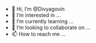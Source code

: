 - 👋 Hi, I’m @Divyagovin
- 👀 I’m interested in ...
- 🌱 I’m currently learning ...
- 💞️ I’m looking to collaborate on ...
- 📫 How to reach me ...

<!---
Divyagovin/Divyagovin is a ✨ special ✨ repository because its `README.md` (this file) appears on your GitHub profile.
You can click the Preview link to take a look at your changes.
--->
